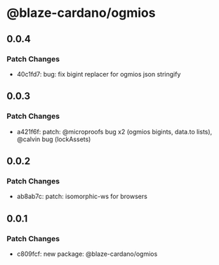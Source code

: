 # @blaze-cardano/ogmios

## 0.0.4

### Patch Changes

- 40c1fd7: bug: fix bigint replacer for ogmios json stringify

## 0.0.3

### Patch Changes

- a421f6f: patch: @microproofs bug x2 (ogmios bigints, data.to lists), @calvin bug (lockAssets)

## 0.0.2

### Patch Changes

- ab8ab7c: patch: isomorphic-ws for browsers

## 0.0.1

### Patch Changes

- c809fcf: new package: @blaze-cardano/ogmios
